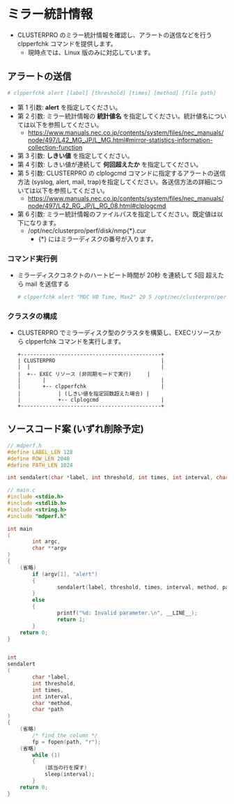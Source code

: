# ミラー統計情報
- CLUSTERPRO のミラー統計情報を確認し、アラートの送信などを行う clpperfchk コマンドを提供します。
  - 現時点では、Linux 版のみに対応しています。

## アラートの送信
```sh
# clpperfchk alert [label] [threshold] [times] [method] [file path]
```
- 第 1 引数: **alert** を指定してください。
- 第 2 引数: ミラー統計情報の **統計値名** を指定してください。統計値名については以下を参照してください。
  - https://www.manuals.nec.co.jp/contents/system/files/nec_manuals/node/497/L42_MG_JP/L_MG.html#mirror-statistics-information-collection-function
- 第 3 引数: **しきい値** を指定してください。
- 第 4 引数: しきい値が連続して **何回超えたか** を指定してください。
- 第 5 引数: CLUSTERPRO の clplogcmd コマンドに指定するアラートの送信方法 (syslog, alert, mail, trap)を指定してください。各送信方法の詳細については以下を参照してください。
  - https://www.manuals.nec.co.jp/contents/system/files/nec_manuals/node/497/L42_RG_JP/L_RG_08.html#clplogcmd
- 第 6 引数: ミラー統計情報のファイルパスを指定してください。既定値は以下になります。
  - /opt/nec/clusterpro/perf/disk/nmp{*}.cur
    - {*} にはミラーディスクの番号が入ります。

### コマンド実行例
- ミラーディスクコネクトのハートビート時間が 20秒 を連続して 5回 超えたら mail を送信する
  ```sh
  # clpperfchk alert "MDC HB Time, Max2" 20 5 /opt/nec/clusterpro/perf/disk/nmp1.log.cur
  ```

### クラスタの構成
- CLUSTERPRO でミラーディスク型のクラスタを構築し、EXECリソースから clpperfchk コマンドを実行します。
  ```
  +---------------------------------------------+
  | CLUSTERPRO                                  |
  |  |                                          |
  |  +-- EXEC リソース (非同期モードで実行)     |
  |       |                                     |
  |       +-- clpperfchk                        |
  |            | (しきい値を指定回数超えた場合) |
  |            +-- clplogcmd                    |
  +---------------------------------------------+
  ```

## ソースコード案 (いずれ削除予定)
```c
// mdperf.h
#define LABEL_LEN 128
#define ROW_LEN 2048
#define PATH_LEN 1024

int sendalert(char *label, int threshold, int times, int interval, char *method, char *path);
```
```c
// main.c
#include <stdio.h>
#include <stdlib.h>
#include <string.h>
#include "mdperf.h"

int main
(
        int argc,
        char **argv
)
{
    (省略)
        if (argv[1], "alert")
        {
                sendalert(label, threshold, times, interval, method, path);
        }
        else
        {
                printf("%d: Invalid parameter.\n", __LINE__);
                return 1;
        }
    return 0;
}


int
sendalert
(
        char *label,
        int threshold,
        int times,
        int interval,
        char *method,
        char *path
)
{
    (省略)
        /* find the column */
        fp = fopen(path, "r");
    (省略)
        while (1)
        {
            (該当の行を探す)
            sleep(interval);
        }
    return 0;
}        
```
